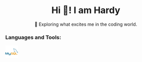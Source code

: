 <h1 align="center">Hi 👋! I am Hardy</h1>
<div align="center">🌱 Exploring what excites me in the coding world.</div>


<h3 align="left">Languages and Tools:</h3>
<a href="https://www.mysql.com/" target="_blank" rel="noreferrer">
    <img src="https://raw.githubusercontent.com/devicons/devicon/master/icons/mysql/mysql-original-wordmark.svg" alt="mysql" width="40" height="40"/>
</a>
